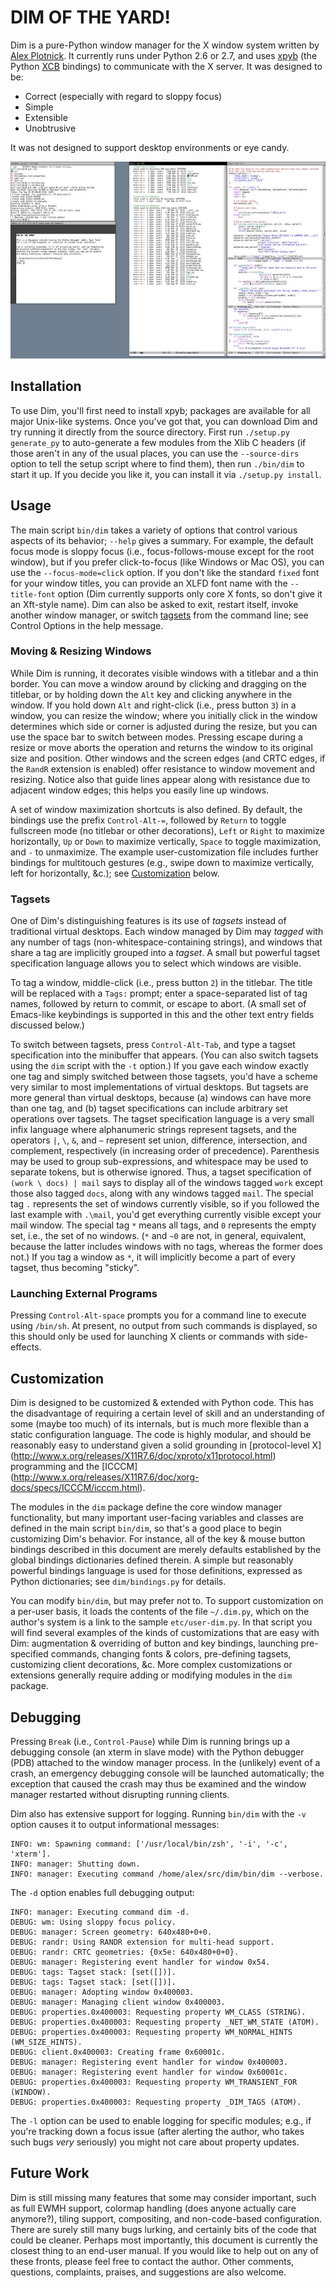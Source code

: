 # DIM OF THE YARD!

Dim is a pure-Python window manager for the X window system written
by [Alex Plotnick](mailto:shrike@netaxs.com). It currently runs under
Python 2.6 or 2.7, and uses [xpyb](http://cgit.freedesktop.org/xcb/xpyb/)
(the Python [XCB](http://xcb.freedesktop.org/) bindings) to communicate
with the X server. It was designed to be:
* Correct (especially with regard to sloppy focus)
* Simple
* Extensible
* Unobtrusive

It was not designed to support desktop environments or eye candy.

![Screenshot](etc/dim.jpg)

## Installation

To use Dim, you'll first need to install xpyb; packages are available
for all major Unix-like systems. Once you've got that, you can download
Dim and try running it directly from the source directory. First run
```./setup.py generate_py``` to auto-generate a few modules from the
Xlib C headers (if those aren't in any of the usual places, you can use
the `--source-dirs` option to tell the setup script where to find them),
then run ```./bin/dim``` to start it up. If you decide you like it,
you can install it via ```./setup.py install```.

## Usage

The main script `bin/dim` takes a variety of options that control various
aspects of its behavior; `--help` gives a summary. For example, the default
focus mode is sloppy focus (i.e., focus-follows-mouse except for the root
window), but if you prefer click-to-focus (like Windows or Mac OS), you can
use the `--focus-mode=click` option. If you don't like the standard `fixed`
font for your window titles, you can provide an XLFD font name with the
`--title-font` option (Dim currently supports only core X fonts, so don't
give it an Xft-style name). Dim can also be asked to exit, restart itself,
invoke another window manager, or switch [tagsets](#tagsets) from the
command line; see Control Options in the help message.

### Moving & Resizing Windows

While Dim is running, it decorates visible windows with a titlebar and a
thin border. You can move a window around by clicking and dragging on the
titlebar, or by holding down the `Alt` key and clicking anywhere in the window.
If you hold down `Alt` and right-click (i.e., press button `3`) in a window,
you can resize the window; where you initially click in the window
determines which side or corner is adjusted during the resize, but you can
use the space bar to switch between modes. Pressing escape during a resize
or move aborts the operation and returns the window to its original size
and position. Other windows and the screen edges (and CRTC edges, if the
`RandR` extension is enabled) offer resistance to window movement and
resizing. Notice also that guide lines appear along with resistance due
to adjacent window edges; this helps you easily line up windows.

A set of window maximization shortcuts is also defined. By default, the
bindings use the prefix `Control-Alt-=`, followed by `Return` to toggle
fullscreen mode (no titlebar or other decorations), `Left` or `Right` to
maximize horizontally, `Up` or `Down` to maximize vertically, `Space` to
toggle maximization, and `-` to unmaximize. The example user-customization
file includes further bindings for multitouch gestures (e.g., swipe down
to maximize vertically, left for horizontally, &c.); see
[Customization](#customization) below.

### Tagsets

One of Dim's distinguishing features is its use of *tagsets* instead of
traditional virtual desktops. Each window managed by Dim may *tagged*
with any number of tags (non-whitespace-containing strings), and windows
that share a tag are implicitly grouped into a *tagset*. A small but
powerful tagset specification language allows you to select which windows
are visible.

To tag a window, middle-click (i.e., press button `2`) in the titlebar.
The title will be replaced with a `Tags:` prompt; enter a space-separated
list of tag names, followed by return to commit, or escape to abort.
(A small set of Emacs-like keybindings is supported in this and the other
text entry fields discussed below.)

To switch between tagsets, press `Control-Alt-Tab`, and type a tagset
specification into the minibuffer that appears. (You can also switch
tagsets using the `dim` script with the `-t` option.) If you gave each
window exactly one tag and simply switched between those tagsets,
you'd have a scheme very similar to most implementations of virtual desktops.
But tagsets are more general than virtual desktops, because (a) windows
can have more than one tag, and (b) tagset specifications can include
arbitrary set operations over tagsets. The tagset specification language
is a very small infix language where alphanumeric strings represent tagsets,
and the operators `|`, `\`, `&`, and `~` represent set union, difference,
intersection, and complement, respectively (in increasing order of
precedence). Parenthesis may be used to group sub-expressions, and
whitespace may be used to separate tokens, but is otherwise ignored.
Thus, a tagset specification of `(work \ docs) | mail` says to display
all of the windows tagged `work` except those also tagged `docs`, along
with any windows tagged `mail`. The special tag `.` represents the set of
windows currently visible, so if you followed the last example with `.\mail`,
you'd get everything currently visible except your mail window. The special
tag `*` means all tags, and `0` represents the empty set, i.e., the set of
no windows. (`*` and `~0` are not, in general, equivalent, because the latter
includes windows with no tags, whereas the former does not.) If you tag
a window as `*`, it will implicitly become a part of every tagset, thus
becoming "sticky".

### Launching External Programs

Pressing `Control-Alt-space` prompts you for a command line to execute
using `/bin/sh`. At present, no output from such commands is displayed,
so this should only be used for launching X clients or commands with
side-effects.

## Customization

Dim is designed to be customized & extended with Python code. This has the
disadvantage of requiring a certain level of skill and an understanding of
some (maybe too much) of its internals, but is much more flexible than a
static configuration language. The code is highly modular, and should be
reasonably easy to understand given a solid grounding in [protocol-level X]
(http://www.x.org/releases/X11R7.6/doc/xproto/x11protocol.html) programming
and the [ICCCM]
(http://www.x.org/releases/X11R7.6/doc/xorg-docs/specs/ICCCM/icccm.html).

The modules in the `dim` package define the core window manager functionality,
but many important user-facing variables and classes are defined in the main
script `bin/dim`, so that's a good place to begin customizing Dim's behavior.
For instance, all of the key & mouse button bindings described in this
document are merely defaults established by the global bindings dictionaries
defined therein. A simple but reasonably powerful bindings language is used
for those definitions, expressed as Python dictionaries; see `dim/bindings.py`
for details.

You can modify `bin/dim`, but may prefer not to. To support customization
on a per-user basis, it loads the contents of the file `~/.dim.py`, which
on the author's system is a link to the sample `etc/user-dim.py`. In that
script you will find several examples of the kinds of customizations that
are easy with Dim: augmentation & overriding of button and key bindings,
launching pre-specified commands, changing fonts & colors, pre-defining
tagsets, customizing client decorations, &c. More complex customizations
or extensions generally require adding or modifying modules in the `dim`
package.

## Debugging

Pressing `Break` (i.e., `Control-Pause`) while Dim is running brings up a
debugging console (an xterm in slave mode) with the Python debugger (PDB)
attached to the window manager process. In the (unlikely) event of a crash,
an emergency debugging console will be launched automatically; the exception
that caused the crash may thus be examined and the window manager restarted
without disrupting running clients.

Dim also has extensive support for logging. Running `bin/dim` with the `-v`
option causes it to output informational messages:
```
INFO: wm: Spawning command: ['/usr/local/bin/zsh', '-i', '-c', 'xterm'].
INFO: manager: Shutting down.
INFO: manager: Executing command /home/alex/src/dim/bin/dim --verbose.
```
The `-d` option enables full debugging output:
```
INFO: manager: Executing command dim -d.
DEBUG: wm: Using sloppy focus policy.
DEBUG: manager: Screen geometry: 640x480+0+0.
DEBUG: randr: Using RANDR extension for multi-head support.
DEBUG: randr: CRTC geometries: {0x5e: 640x480+0+0}.
DEBUG: manager: Registering event handler for window 0x54.
DEBUG: tags: Tagset stack: [set([])].
DEBUG: tags: Tagset stack: [set([])].
DEBUG: manager: Adopting window 0x400003.
DEBUG: manager: Managing client window 0x400003.
DEBUG: properties.0x400003: Requesting property WM_CLASS (STRING).
DEBUG: properties.0x400003: Requesting property _NET_WM_STATE (ATOM).
DEBUG: properties.0x400003: Requesting property WM_NORMAL_HINTS (WM_SIZE_HINTS).
DEBUG: client.0x400003: Creating frame 0x60001c.
DEBUG: manager: Registering event handler for window 0x400003.
DEBUG: manager: Registering event handler for window 0x60001c.
DEBUG: properties.0x400003: Requesting property WM_TRANSIENT_FOR (WINDOW).
DEBUG: properties.0x400003: Requesting property _DIM_TAGS (ATOM).
```
The `-l` option can be used to enable logging for specific modules; e.g.,
if you're tracking down a focus issue (after alerting the author, who takes
such bugs *very* seriously) you might not care about property updates.

## Future Work

Dim is still missing many features that some may consider important, such
as full EWMH support, colormap handling (does anyone actually care anymore?),
tiling support, compositing, and non-code-based configuration. There are
surely still many bugs lurking, and certainly bits of the code that could
be cleaner. Perhaps most importantly, this document is currently the closest
thing to an end-user manual. If you would like to help out on any of these
fronts, please feel free to contact the author. Other comments, questions,
complaints, praises, and suggestions are also welcome.
